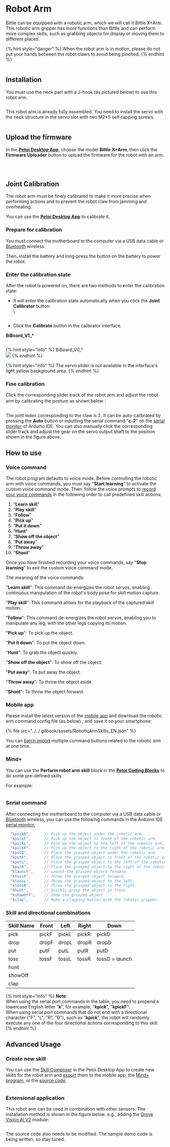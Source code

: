 # Robot Arm

Bittle can be equipped with a robotic arm, which we will call it Bittle X+Arm. This robotic arm gripper has more functions than Bittle and can perform more complex skills, such as grabbing objects for display or moving them to different places.

{% hint style="danger" %}
When the robot arm is in motion, please do not put your hands between the robot claws to avoid being pinched.
{% endhint %}

<figure><img src="../../.gitbook/assets/001.png" alt=""><figcaption></figcaption></figure>

## Installation

You must use the neck part with a J-hook (as pictured below) to use this robot arm.

<figure><img src="../../.gitbook/assets/image (594).png" alt=""><figcaption></figcaption></figure>

This robot arm is already fully assembled. You need to install the servo with the neck structure in the servo slot with two M2\*5 self-tapping screws.

<figure><img src="../../.gitbook/assets/Neck.jpeg" alt=""><figcaption></figcaption></figure>

## Upload the firmware

In the [**Petoi Desktop App**](https://docs.petoi.com/desktop-app/introduction), choose the model **Bittle X+Arm**, then click the **Firmware Uploader** button to upload the firmware for the robot with an arm.

<div align="left"><figure><img src="../../.gitbook/assets/image (5) (1).png" alt=""><figcaption></figcaption></figure> <figure><img src="../../.gitbook/assets/BittleX+Arm_FU01.jpeg" alt=""><figcaption></figcaption></figure></div>

<figure><img src="../../.gitbook/assets/image (1) (1) (1) (1) (1) (1) (1) (1) (1).png" alt=""><figcaption></figcaption></figure>

## Joint Calibration

The robot arm must be finely calibrated to make it more precise when performing actions and to prevent the robot claw from jamming and overheating.

You can use the [**Petoi Desktop App**](https://docs.petoi.com/desktop-app/joint-calibrator) to calibrate it.

### Prepare for calibration <a href="#prepare-for-calibration" id="prepare-for-calibration"></a>

You must connect the motherboard to the computer via a USB data cable or [Bluetooth](https://docs.petoi.com/bluetooth-connection#for-biboard) wireless.

Then, install the battery and long-press the button on the battery to power the robot.

### Enter the calibration state

After the robot is powered on, there are two methods to enter the calibration state:

*   It will enter the calibration state automatically when you click the **Joint Calibrator** button.\
    \


    <figure><img src="../../.gitbook/assets/image (2) (1) (1) (1) (1) (1).png" alt=""><figcaption></figcaption></figure>
* Click the **Calibrate** button in the calibrator interface.

**BiBoard\_V1\_\***

<figure><img src="../../.gitbook/assets/image (3) (1) (1) (1) (1).png" alt=""><figcaption></figcaption></figure>

{% hint style="info" %}
BiBoard\_V0\_\*\
![](<../../.gitbook/assets/image (4) (1) (1).png>)
{% endhint %}

{% hint style="info" %}
The servo slider is not available in the interface's light yellow background area.
{% endhint %}

### Fine calibration

Click the corresponding slider track of the robot arm and adjust the robot arm by calibrating the posture as shown below：

<figure><img src="../../.gitbook/assets/rotationDirections.jpeg" alt=""><figcaption></figcaption></figure>

The joint index corresponding to the claw is 2. It can be auto-calibrated by pressing the **Auto** button or inputting the serial command "**c-2**" on the [serial monitor](https://docs.petoi.com/arduino-ide/serial-monitor#biboard) of Arduino IDE. You can also manually click the corresponding slider track and adjust the gear on the servo output shaft to the position shown in the figure above.

## How to use

### Voice command

The robot program defaults to voice mode. Before controlling the robotic arm with voice commands, you must say "**Start learning**" to activate the custom voice command mode. Then, follow the voice prompts to [record your voice commands](https://docs.petoi.com/extensible-modules/voice-command-module#record-customized-voice-commands) in the following order to call predefined skill actions:

1. "**Learn skill**"
2. "**Play skill**"
3. "**Follow**"
4. "**Pick up**"
5. "**Put it down**"
6. "**Hunt**"
7. "**Show off the object**"
8. "**Put away**"
9. "**Throw away**"
10. "**Shoot**"

Once you have finished recording your voice commands, say "**Stop learning**" to exit the custom voice command mode.

The meaning of the voice commands:

"**Learn skill**": This command de-energizes the robot servos, enabling continuous manipulation of the robot's body pose for skill motion capture.

"**Play skill**": This command allows for the playback of the captured skill motion.

"**Follow**": This command de-energizes the robot servos, enabling you to manipulate any leg, with the other legs copying its motion.

"**Pick up**": To pick up the object.

&#x20;"**Put it down**": To put the object down.

"**Hunt**": To grab the object quickly.

"**Show off the object**": To show off the object.

"**Put away**": To put away the object.

"**Throw away**": To throw the object aside.

&#x20;"**Shoot**":  To throw the object forward.

### Mobile app

Please install the latest version of the [mobile app](https://docs.petoi.com/mobile-app/introduction) and download the robotic arm command config file (as below) , and save it on your smartphone:

{% file src="../../.gitbook/assets/RoboticArmSkills_EN.json" %}

You can [batch import](../../mobile-app/controller.md#import-commands-in-batches) multiple command buttons related to the robotic arm at one time.

### Mind+

You can use the **Perform robot arm skill** block in the [**Petoi Coding Blocks**](https://docs.petoi.com/block-based-programming/petoi-coding-blocks) to do some pre-defined skills.

For example:

<figure><img src="../../.gitbook/assets/image (533).png" alt=""><figcaption></figcaption></figure>

### Serial command

After connecting the motherboard to the computer via a USB data cable or [Bluetooth](https://docs.petoi.com/bluetooth-connection#for-biboard) wireless, you can use the following commands in the Arduino IDE [serial monitor.](https://docs.petoi.com/arduino-ide/serial-monitor#biboard)

```cpp
  "kpickD",      // Pick up the object under the robotic arm.
  "kpickF",      // Pick up the object in front of the robotic arm.
  "kpickL",      // Pick up the object to the left of the robotic arm.
  "kpickR",      // Pick up the object to the right of the robotic arm.
  "kputD",       // Place the grasped object under the robotic arm.
  "kputF",       // Place the grasped object in front of the robotic arm.
  "kputL",       // Place the grasped object to the left of the robotic arm.
  "kputR",       // Place the grasped object to the right of the robotic arm.
  "klaunch",     // Launch the grasped object forward.
  "ktossF",      // Throw the grasped object forward.
  "ktossL",      // Throw the grasped object to the left.
  "ktossR",      // Throw the grasped object to the right.
  "khunt",       // Quickly grasp the object in front.
  "kshowOff",    // Show the grasped object.
  "kclap",       // Make a clapping motion with the robotic gripper.
```

### Skill and directional combinations

| Skill Name | Front | Left   | Right | Down           |
| ---------- | ----- | ------ | ----- | -------------- |
| pick       | pickF |  pickL | pickR | pickD          |
| drop       | dropF | dropL  | dropR | dropD          |
| put        | putF  | putL   | putR  | putD           |
| toss       | tossF | tossL  | tossR | tossD = launch |
| hunt       |       |        |       |                |
| showOff    |       |        |       |                |
| clap       |       |        |       |                |

{% hint style="info" %}
**Note**:\
When using the serial port commands in the table, you need to prepend a lowercase English letter "**k**", for example, "**kpick**", "**kpickF**".\
When using serial port commands that do not end with a directional character ("F", "L", "R", "D"), such as "**kpick**", the robot will randomly execute any one of the four directional actions corresponding to this skill.
{% endhint %}

## Advanced Usage

### Create new skill

You can use the [Skill Composer](https://docs.petoi.com/desktop-app/skill-composer) in the Petoi Desktop App to create new skills for the robot arm and [export](https://docs.petoi.com/desktop-app/skill-composer#export-the-skill) them to the mobile app, the [Mind+ program](https://docs.petoi.com/block-based-programming/petoi-coding-blocks#perform-the-skill-in-the-file),  or the [source code](https://docs.petoi.com/applications/skill-creation).

<figure><img src="../../.gitbook/assets/image (530).png" alt=""><figcaption></figcaption></figure>

### Extensional application

This robot arm can be used in combination with other sensors. The installation method is shown in the figure below. e.g., adding the [Grove Vision AI V2](https://docs.petoi.com/extensible-modules/advanced-development-and-application-of-ai-vision-modules) module:

<figure><img src="../../.gitbook/assets/image (531).png" alt=""><figcaption></figcaption></figure>

The source code also needs to be modified. The sample demo code is being written, so stay tuned.

